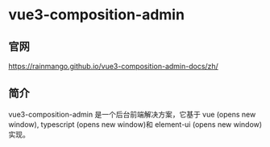 # vue3-composition-admin

## 官网

https://rainmango.github.io/vue3-composition-admin-docs/zh/

## 简介

vue3-composition-admin 是一个后台前端解决方案，它基于 vue (opens new window), typescript (opens new window)和 element-ui (opens new window)实现。